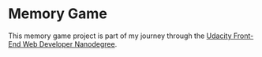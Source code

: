# Memory Game

This memory game project is part of my journey through the [Udacity Front-End Web Developer Nanodegree](https://eu.udacity.com/course/front-end-web-developer-nanodegree--nd001).
